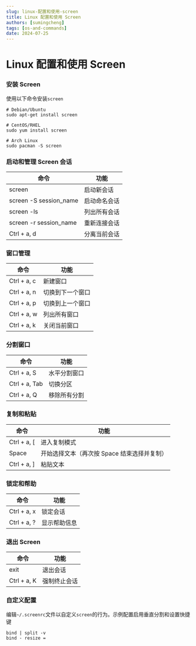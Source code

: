 ```yaml
---
slug: linux-配置和使用-screen
title: Linux 配置和使用 Screen
authors: [sumingcheng]
tags: [os-and-commands]
date: 2024-07-25
---
```


# Linux 配置和使用 Screen

### 安装 Screen

使用以下命令安装`screen`

```
# Debian/Ubuntu
sudo apt-get install screen
​
# CentOS/RHEL
sudo yum install screen
​
# Arch Linux
sudo pacman -S screen
```

### 启动和管理 Screen 会话

| 命令                   | 功能         |
| ---------------------- | ------------ |
| screen                 | 启动新会话   |
| screen -S session_name | 启动命名会话 |
| screen -ls             | 列出所有会话 |
| screen -r session_name | 重新连接会话 |
| Ctrl + a, d            | 分离当前会话 |

### 窗口管理

| 命令        | 功能             |
| ----------- | ---------------- |
| Ctrl + a, c | 新建窗口         |
| Ctrl + a, n | 切换到下一个窗口 |
| Ctrl + a, p | 切换到上一个窗口 |
| Ctrl + a, w | 列出所有窗口     |
| Ctrl + a, k | 关闭当前窗口     |

### 分割窗口

| 命令          | 功能         |
| ------------- | ------------ |
| Ctrl + a, S   | 水平分割窗口 |
| Ctrl + a, Tab | 切换分区     |
| Ctrl + a, Q   | 移除所有分割 |

### 复制和粘贴

| 命令        | 功能                                        |
| ----------- | ------------------------------------------- |
| Ctrl + a, [ | 进入复制模式                                |
| Space       | 开始选择文本（再次按 Space 结束选择并复制） |
| Ctrl + a, ] | 粘贴文本                                    |

### 锁定和帮助

| 命令        | 功能         |
| ----------- | ------------ |
| Ctrl + a, x | 锁定会话     |
| Ctrl + a, ? | 显示帮助信息 |

### 退出 Screen

| 命令        | 功能         |
| ----------- | ------------ |
| exit        | 退出会话     |
| Ctrl + a, K | 强制终止会话 |

### 自定义配置

编辑`~/.screenrc`文件以自定义`screen`的行为。示例配置启用垂直分割和设置快捷键

```
bind | split -v
bind - resize =
```

